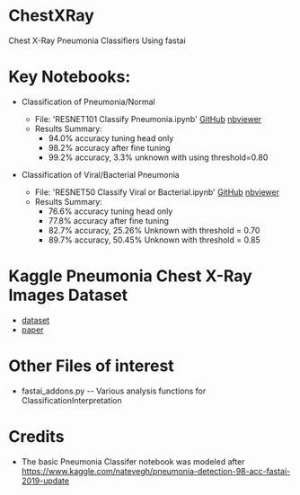 # ChestXRay
 Chest X-Ray Pneumonia Classifiers Using fastai

# Key Notebooks:
- Classification of Pneumonia/Normal 
  - File: 'RESNET101 Classify Pneumonia.ipynb' [GitHub](https://github.com/williamsdoug/ChestXRay/blob/master/RESNET101%20Classify%20Pneumonia.ipynb)  [nbviewer](https://nbviewer.jupyter.org/github/williamsdoug/ChestXRay/blob/master/RESNET101%20Classify%20Pneumonia.ipynb)
  - Results Summary:
    - 94.0% accuracy tuning head only
    - 98.2% accuracy after fine tuning
    - 99.2% accuracy, 3.3% unknown with using threshold=0.80

- Classification of Viral/Bacterial Pneumonia
  - File: 'RESNET50 Classify Viral or Bacterial.ipynb' [GitHub](https://github.com/williamsdoug/ChestXRay/blob/master/RESNET50%20Classify%20Viral%20or%20Bacterial.ipynb)  [nbviewer](https://nbviewer.jupyter.org/github/williamsdoug/ChestXRay/blob/master/RESNET50%20Classify%20Viral%20or%20Bacterial.ipynb)
  - Results Summary:
    - 76.6% accuracy tuning head only
    - 77.8% accuracy after fine tuning
    - 82.7% accuracy, 25.26% Unknown with threshold = 0.70
    - 89.7% accuracy, 50.45% Unknown with threshold = 0.85

# Kaggle Pneumonia Chest X-Ray Images Dataset
- [dataset](https://www.kaggle.com/paultimothymooney/chest-xray-pneumonia)
- [paper](https://www.cell.com/cell/fulltext/S0092-8674(18)30154-5)


# Other Files of interest
- fastai_addons.py -- Various analysis functions for ClassificationInterpretation

# Credits
- The basic Pneumonia Classifer notebook was modeled after https://www.kaggle.com/natevegh/pneumonia-detection-98-acc-fastai-2019-update